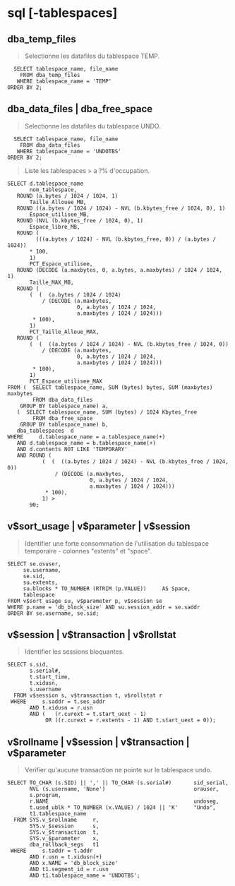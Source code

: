# sql [-tablespaces]

## dba_temp_files

> Selectionne les datafiles du tablespace TEMP.

```
  SELECT tablespace_name, file_name
    FROM dba_temp_files
   WHERE tablespace_name = 'TEMP'
ORDER BY 2;
```

## dba_data_files | dba_free_space

> Selectionne les datafiles du tablespace UNDO.

```
  SELECT tablespace_name, file_name
    FROM dba_data_files
   WHERE tablespace_name = 'UNDOTBS'
ORDER BY 2;
```

> Liste les tablespaces > a ?% d'occupation.

```
SELECT d.tablespace_name
       nom_tablespace,
   ROUND (a.bytes / 1024 / 1024, 1)
       Taille_Allouee_MB,
   ROUND ((a.bytes / 1024 / 1024) - NVL (b.kbytes_free / 1024, 0), 1)
       Espace_utilisee_MB,
   ROUND (NVL (b.kbytes_free / 1024, 0), 1)
       Espace_libre_MB,
   ROUND (
         (((a.bytes / 1024) - NVL (b.kbytes_free, 0)) / (a.bytes / 1024))
       * 100,
       1)
       PCT_Espace_utilisee,
   ROUND (DECODE (a.maxbytes, 0, a.bytes, a.maxbytes) / 1024 / 1024, 1)
       Taille_MAX_MB,
   ROUND (
       (  (  (a.bytes / 1024 / 1024)
           / (DECODE (a.maxbytes,
                      0, a.bytes / 1024 / 1024,
                      a.maxbytes / 1024 / 1024)))
        * 100),
       1)
       PCT_Taille_Alloue_MAX,
   ROUND (
       (  (  ((a.bytes / 1024 / 1024) - NVL (b.kbytes_free / 1024, 0))
           / (DECODE (a.maxbytes,
                      0, a.bytes / 1024 / 1024,
                      a.maxbytes / 1024 / 1024)))
        * 100),
       1)
       PCT_Espace_utilisee_MAX
FROM (  SELECT tablespace_name, SUM (bytes) bytes, SUM (maxbytes) maxbytes
        FROM dba_data_files
    GROUP BY tablespace_name) a,
   (  SELECT tablespace_name, SUM (bytes) / 1024 Kbytes_free
        FROM dba_free_space
    GROUP BY tablespace_name) b,
   dba_tablespaces  d
WHERE     d.tablespace_name = a.tablespace_name(+)
   AND d.tablespace_name = b.tablespace_name(+)
   AND d.contents NOT LIKE 'TEMPORARY'
   AND ROUND (
           (  (  ((a.bytes / 1024 / 1024) - NVL (b.kbytes_free / 1024, 0))
               / (DECODE (a.maxbytes,
                          0, a.bytes / 1024 / 1024,
                          a.maxbytes / 1024 / 1024)))
            * 100),
           1) >
       90;
```

## v\$sort_usage | v\$parameter | v\$session

> Identifier une forte consommation de l'utilisation du tablespace temporaire - colonnes "extents" et "space".

```
SELECT se.osuser,
     se.username,
     se.sid,
     su.extents,
     su.blocks * TO_NUMBER (RTRIM (p.VALUE))     AS Space,
     tablespace
FROM v$sort_usage su, v$parameter p, v$session se
WHERE p.name = 'db_block_size' AND su.session_addr = se.saddr
ORDER BY se.username, se.sid;
```

## v\$session | v\$transaction | v\$rollstat

> Identifier les sessions bloquantes.

```
SELECT s.sid,
       s.serial#,
       t.start_time,
       t.xidusn,
       s.username
  FROM v$session s, v$transaction t, v$rollstat r
 WHERE     s.saddr = t.ses_addr
       AND t.xidusn = r.usn
       AND (   (r.curext = t.start_uext - 1)
            OR ((r.curext = r.extents - 1) AND t.start_uext = 0));
```

## v\$rollname | v\$session | v\$transaction | v\$parameter

> Verifier qu'aucune transaction ne pointe sur le tablespace undo.

```
SELECT TO_CHAR (s.SID) || ',' || TO_CHAR (s.serial#)       sid_serial,
       NVL (s.username, 'None')                            orauser,
       s.program,
       r.NAME                                              undoseg,
       t.used_ublk * TO_NUMBER (x.VALUE) / 1024 || 'K'     "Undo",
       t1.tablespace_name
  FROM SYS.v_$rollname     r,
       SYS.v_$session      s,
       SYS.v_$transaction  t,
       SYS.v_$parameter    x,
       dba_rollback_segs   t1
 WHERE     s.taddr = t.addr
       AND r.usn = t.xidusn(+)
       AND x.NAME = 'db_block_size'
       AND t1.segment_id = r.usn
       AND t1.tablespace_name = 'UNDOTBS';
```